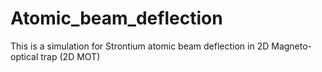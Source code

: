 # Atomic_beam_deflection
This is a simulation for Strontium atomic beam deflection in 2D Magneto-optical trap (2D MOT)
